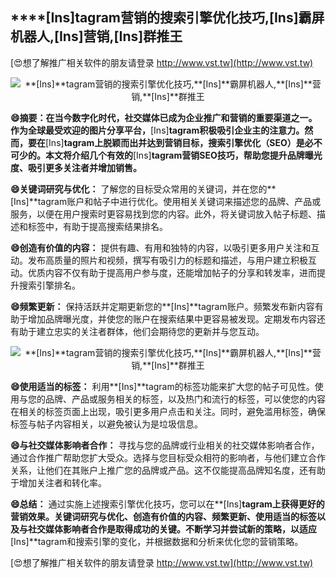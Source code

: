 ## ****[Ins]**tagram营销的搜索引擎优化技巧,**[Ins]**霸屏机器人,**[Ins]**营销,**[Ins]**群推王**

[😍想了解推广相关软件的朋友请登录 http://www.vst.tw](http://www.vst.tw)

 <center><img src="https://vst.tw/MP4/tuiguang/png/5.png" alt="**[Ins]**tagram营销的搜索引擎优化技巧,**[Ins]**霸屏机器人,**[Ins]**营销,**[Ins]**群推王"></center>

**😄摘要：在当今数字化时代，社交媒体已成为企业推广和营销的重要渠道之一。作为全球最受欢迎的图片分享平台，**[Ins]**tagram积极吸引企业主的注意力。然而，要在**[Ins]**tagram上脱颖而出并达到营销目标，搜索引擎优化（SEO）是必不可少的。本文将介绍几个有效的**[Ins]**tagram营销SEO技巧，帮助您提升品牌曝光度、吸引更多关注者并增加销售。**

**😄关键词研究与优化：**
了解您的目标受众常用的关键词，并在您的**[Ins]**tagram账户和帖子中进行优化。使用相关关键词来描述您的品牌、产品或服务，以便在用户搜索时更容易找到您的内容。此外，将关键词放入帖子标题、描述和标签中，有助于提高搜索结果排名。

**😄创造有价值的内容：**
提供有趣、有用和独特的内容，以吸引更多用户关注和互动。发布高质量的照片和视频，撰写有吸引力的标题和描述，与用户建立积极互动。优质内容不仅有助于提高用户参与度，还能增加帖子的分享和转发率，进而提升搜索引擎排名。

**😄频繁更新：**
保持活跃并定期更新您的**[Ins]**tagram账户。频繁发布新内容有助于增加品牌曝光度，并使您的账户在搜索结果中更容易被发现。定期发布内容还有助于建立忠实的关注者群体，他们会期待您的更新并与您互动。

 <center><img src="https://vst.tw/MP4/tuiguang/png/8.png" alt="**[Ins]**tagram营销的搜索引擎优化技巧,**[Ins]**霸屏机器人,**[Ins]**营销,**[Ins]**群推王"></center>

**😄使用适当的标签：**
利用**[Ins]**tagram的标签功能来扩大您的帖子可见性。使用与您的品牌、产品或服务相关的标签，以及热门和流行的标签，可以使您的内容在相关的标签页面上出现，吸引更多用户点击和关注。同时，避免滥用标签，确保标签与帖子内容相关，以避免被认为是垃圾信息。

**😄与社交媒体影响者合作：**
寻找与您的品牌或行业相关的社交媒体影响者合作，通过合作推广帮助您扩大受众。选择与您目标受众相符的影响者，与他们建立合作关系，让他们在其账户上推广您的品牌或产品。这不仅能提高品牌知名度，还有助于增加关注者和转化率。

**😄总结：**
通过实施上述搜索引擎优化技巧，您可以在**[Ins]**tagram上获得更好的营销效果。关键词研究与优化、创造有价值的内容、频繁更新、使用适当的标签以及与社交媒体影响者合作是取得成功的关键。不断学习并尝试新的策略，以适应**[Ins]**tagram和搜索引擎的变化，并根据数据和分析来优化您的营销策略。

[😍想了解推广相关软件的朋友请登录 http://www.vst.tw](http://www.vst.tw)



